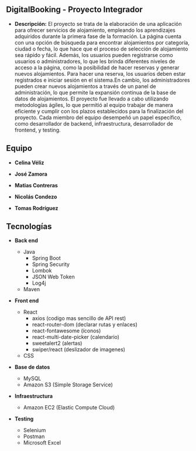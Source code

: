 ## DigitalBooking - Proyecto Integrador

- **Descripción:** 
 El proyecto se trata de la elaboración de una aplicación para ofrecer servicios de alojamiento, empleando los aprendizajes adquiridos durante la primera fase de la formación.
 La página cuenta con una opción de búsqueda para encontrar alojamientos por categoría, ciudad o fecha, lo que hace que el proceso de selección de alojamiento sea rápido y fácil.
 Además, los usuarios pueden registrarse como usuarios o administradores, lo que les brinda diferentes niveles de acceso a la página, como la posibilidad de hacer reservas y generar nuevos alojamientos. Para hacer una reserva, los usuarios deben estar registrados e iniciar sesión en el sistema.En cambio, los administradores pueden crear nuevos alojamientos a través de un panel de administración, lo que permite la expansión continua de la base de datos de alojamientos.
 El proyecto fue llevado a cabo utilizando metodologías ágiles, lo que permitió al equipo trabajar de manera eficiente y cumplir con los plazos establecidos para la finalización del proyecto. Cada miembro del equipo desempeñó un papel específico, como desarrollador de backend, infraestructura, desarrollador de frontend,  y testing.

## Equipo
- **Celina Véliz**

- **José Zamora**

- **Matias Contreras**

- **Nicolás Condezo**

- **Tomas Rodríguez**

## Tecnologías

- **Back end**

  - Java
    - Spring Boot
    - Spring Security
    - Lombok
    - JSON Web Token
    - Log4j
  - Maven

- **Front end**

  - React
    - axios (codigo mas sencillo de API rest)
    - react-router-dom (declarar rutas y enlaces)
    - react-fontawesome (íconos)
    - react-multi-date-picker (calendario)
    - sweetalert2 (alertas)
    - swiper/react (deslizador de imagenes)
  - CSS
 
- **Base de datos**

  - MySQL
  - Amazon S3 (Simple Storage Service)
 
- **Infraestructura**

  - Amazon EC2 (Elastic Compute Cloud)
  
- **Testing**

  - Selenium
  - Postman
  - Microsoft Excel
